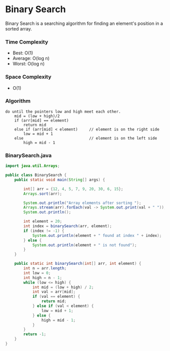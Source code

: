 # Binary Search

Binary Search is a searching algorithm for finding an element's position in a sorted array.

### Time Complexity

- Best: O(1)
- Average: O(log n)
- Worst: O(log n)

### Space Complexity

- O(1)

### Algorithm

```shell
do until the pointers low and high meet each other.
    mid = (low + high)/2
    if (arr[mid] == element)
        return mid
    else if (arr[mid] < element)     // element is on the right side
        low = mid + 1
    else                             // element is on the left side
        high = mid - 1
```

###  BinarySearch.java

```java
import java.util.Arrays;

public class BinarySearch {
    public static void main(String[] args) {

        int[] arr = {12, 4, 5, 7, 9, 20, 30, 6, 15};
        Arrays.sort(arr);

        System.out.println("Array elements after sorting ");
        Arrays.stream(arr).forEach(val -> System.out.print(val + " "));
        System.out.println();

        int element = 20;
        int index = binarySearch(arr, element);
        if (index != -1) {
            System.out.println(element + " found at index " + index);
        } else {
            System.out.println(element + " is not found");
        }
    }

    public static int binarySearch(int[] arr, int element) {
        int n = arr.length;
        int low = 0;
        int high = n - 1;
        while (low <= high) {
            int mid = (low + high) / 2;
            int val = arr[mid];
            if (val == element) {
                return mid;
            } else if (val < element) {
                low = mid + 1;
            } else {
                high = mid - 1;
            }
        }
        return -1;
    }
}
```